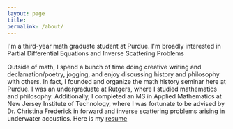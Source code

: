 ```yaml
---
layout: page
title: 
permalink: /about/
---
```


  
  
  
    
    
 I'm a third-year math graduate student at Purdue. I'm broadly interested in Partial Differential Equations and Inverse Scattering Problems

Outside of math, I spend a bunch of time doing creative writing and declamation/poetry, jogging, and enjoy discussing history and philosophy with others. In fact, I founded and organize the math history seminar here at Purdue. I was an undergraduate at Rutgers, where I studied mathematics and philosophy. Additionally, I completed an MS in Applied Mathematics at New Jersey Institute of Technology, where I was fortunate to be advised by Dr. Christina Frederick in forward and inverse scattering problems arising in underwater acoustics. 
Here is my <a href="https://obiorag.github.io/files/General_s_Industry_Resume.pdf" target="_blank">resume</a>

